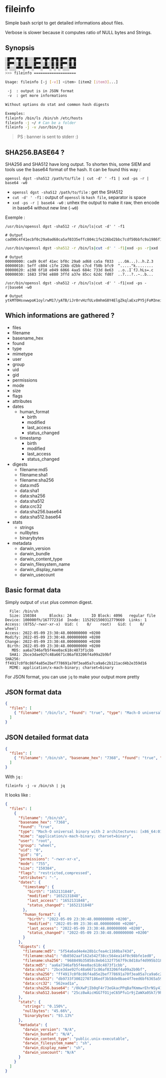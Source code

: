 # fileinfo

Simple bash script to get detailed informations about files.

Verbose is slower because it computes ratio of NULL bytes and Strings.

## Synopsis

```sh
░█▀▀░▀█▀░█░░░█▀▀░▀█▀░█▀█░█▀▀░█▀█
░█▀▀░░█░░█░░░█▀▀░░█░░█░█░█▀▀░█░█
░▀░░░▀▀▀░▀▀▀░▀▀▀░▀▀▀░▀░▀░▀░░░▀▀▀
>>> fileinfo ===================

Usage: fileinfo [-j [-v]] <item> [item2 [item3]...]

 -j  : output is in JSON format
 -v  : get more informations

Without options do stat and common hash digests

Exemples:
fileinfo /bin/ls /bin/sh /etc/hosts
fileinfo -j ~/ # Can be a folder
fileinfo -j -v /usr/bin/jq
```

> PS : banner is sent to stderr :)
	
## SHA256.BASE64 ?

SHA256 and SHA512 have long output. To shorten this, some SIEM and tools use the base64 format of the hash. It can be found this way :

`openssl dgst -sha512 /path/to/file | cut -d' ' -f1 | xxd -ps -r | base64 -w0`

- `openssl dgst -sha512 /path/to/file` : get the SHA512
- `cut -d' ' -f1` : output of `openssl` is `hash file`, separator is space  
- `xxd -ps -r | base64 -w0` : unhex the output to make it raw, then encode in base64 without new line (`-w0`)

Exemple :

```
/usr/bin/openssl dgst -sha512 -r /bin/ls|cut -d' ' -f1
```

```
# Output
cad90c4f41ecbf0c29a0ad68ca5af0335effc804c1fe226bd2bbc7cdf50bbfc9a1986f18e04960664aa5684c733d8e631683379de8803ffda37e85cc62dcfd07
```

```sh
/usr/bin/openssl dgst -sha512 -r /bin/ls|cut -d' ' -f1|xxd -ps -r|xxd
```

```
# Output
00000000: cad9 0c4f 41ec bf0c 29a0 ad68 ca5a f033  ...OA...)..h.Z.3
00000010: 5eff c804 c1fe 226b d2bb c7cd f50b bfc9  ^....."k........
00000020: a198 6f18 e049 6066 4aa5 684c 733d 8e63  ..o..I`fJ.hLs=.c
00000030: 1683 379d e880 3ffd a37e 85cc 62dc fd07  ..7...?..~..b...
```

```
/usr/bin/openssl dgst -sha512 -r /bin/ls|cut -d' ' -f1|xxd -ps -r|base64 -w0
```

```
# Output
ytkMT0HsvwwpoK1oylrwM17/yATB/iJr0rvHzfULv8mhmG8Y4ElgZkqlaExzPY5jFoM3neiAP/2jfoXMYtz9Bw==
```

## Which informations are gathered ?

- files
- filename
- basename_hex
- found
- type
- mimetype
- user
- group
- uid
- gid
- permissions
- mode
- size
- flags
- attributes
- dates
	- human_format
		- birth
		- modified
		- last_access
		- status_changed
	- timestamp
		- birth
		- modified
		- last_access
		- status_changed
- digests
	- filename:md5
	- filename:sha1
	- filename:sha256
	- data:md5
	- data:sha1
	- data:sha256
	- data:sha512
	- data:crc32
	- data:sha256.base64
	- data:sha512.base64
- stats
	- strings
	- nullbytes
	- binarybytes
- metadata
	- darwin_version
	- darwin_bundle
	- darwin_content_type
	- darwin_filesystem_name
	- darwin_display_name
	- darwin_usecount

## Basic format data

Simply output of `stat` plus common digest.

```
  File: /bin/sh
  Size: 150384    	Blocks: 24         IO Block: 4096   regular file
Device: 100000fh/16777231d	Inode: 1152921500312779669  Links: 1
Access: (0755/-rwxr-xr-x)  Uid: (    0/    root)   Gid: (    0/   wheel)
Access: 2022-05-09 23:30:48.000000000 +0200
Modify: 2022-05-09 23:30:48.000000000 +0200
Change: 2022-05-09 23:30:48.000000000 +0200
 Birth: 2022-05-09 23:30:48.000000000 +0200
   MD5: aa6a7346afb5f4ee0ac618c4873f1cbb
  SHA1: 2bce3dae92fc48a6671c86af83206f4a99a2b9bf
SHA256: ff4917c0f8c86f4a85e2bef778691a70f3ea05a7ca9a6c2b121acd4b2e359d16
  MIME: application/x-mach-binary; charset=binary
```

For JSON format, you can use `jq` to make your output more pretty

## JSON format data

```json
{
  "files": [
    { "filename": "/bin/ls", "found": "true", "type": "Mach-O universal binary with 2 architectures: [x86_64:012- Mach-O 64-bit x86_64 executable, flags:<NOUNDEFS|DYLDLINK|TWOLEVEL|PIE>] [arm64e (caps: 0x2):012- Mach-O 64-bit arm64e (caps: PAC00) executable, flags:<NOUNDEFS|DYLDLINK|TWOLEVEL|PIE>]", "user": "root", "group": "wheel", "uid": "0", "gid": "0", "permissions": "-rwxr-xr-x", "mode": "755", "size": "187040", "flags": "restricted,compressed", "attributes": "-", "dates": {  "timestamp": {   "birth": "1652131848",   "modified": "1652131848",   "last_access": "1652131848",   "status_changed": "1652131848"  } }, "digests": {  "data:md5": "df209aaa50b2d78f835c2314a056c0e3",  "data:sha1": "c37527d61dcd997eaa157fea2a5cbe630da36886",  "data:sha256": "60690e628a4b6f8066644f157df7ba1674cebe12e0d480e1a16edf7371c05b2a",  "data:sha512": "cad90c4f41ecbf0c29a0ad68ca5af0335effc804c1fe226bd2bbc7cdf50bbfc9a1986f18e04960664aa5684c733d8e631683379de8803ffda37e85cc62dcfd07" }}
  ]
}
```

## JSON detailed format data

```json
{
  "files": [
    { "filename": "/bin/sh", "basename_hex": "7368", "found": "true", "type": "Mach-O universal binary with 2 architectures: [x86_64:012- Mach-O 64-bit x86_64 executable, flags:<NOUNDEFS|DYLDLINK|TWOLEVEL|PIE>] [arm64e (caps: 0x2):012- Mach-O 64-bit arm64e (caps: PAC00) executable, flags:<NOUNDEFS|DYLDLINK|TWOLEVEL|PIE>]", "mime": "application/x-mach-binary; charset=binary", "user": "root", "group": "wheel", "uid": "0", "gid": "0", "permissions": "-rwxr-xr-x", "mode": "755", "size": "150384", "flags": "restricted,compressed", "attributes": "-", "dates": {  "timestamp": {   "birth": "1652131848",   "modified": "1652131848",   "last_access": "1652131848",   "status_changed": "1652131848"  },  "human_format": {   "birth": "2022-05-09 23:30:48.000000000 +0200",   "modified": "2022-05-09 23:30:48.000000000 +0200",   "last_access": "2022-05-09 23:30:48.000000000 +0200",   "status_changed": "2022-05-09 23:30:48.000000000 +0200"  } }, "digests": {  "filename:md5": "5f54a6ad4e4e28b1cfea4c1160ba743d",  "filename:sha1": "db8502aaf162a542f38cc564ea14f0c98bfe1ed0",  "filename:sha256": "968849b35858c8eb6132f7567f9c8d18af4d995b3189226526e63d6c6fe3efb9",  "data:md5": "aa6a7346afb5f4ee0ac618c4873f1cbb",  "data:sha1": "2bce3dae92fc48a6671c86af83206f4a99a2b9bf",  "data:sha256": "ff4917c0f8c86f4a85e2bef778691a70f3ea05a7ca9a6c2b121acd4b2e359d16",  "data:sha512": "db9733f30022707186edf3b58de0bae4f7eed6bf6365a5976b44a4efff61a5a403d00ee5176af9d0433d81b36ce317ce33df787feec607c7051ec0d6b722338c",  "data:crc32": "562ead1a",  "data:sha256.base64": "/0kXwPjIb0qF4r73eGkacPPqBafKmmwrEhrNSy41nRY=",  "data:sha512.base64": "25cz8wAicHGG7fO1jeC65Pfu1r9jZaWXa0Sk7/9hpaQD0A7lF2r50EM9gbNs4xfOM994f+7GB8cFHsDWtyIzjA==" }, "stats": {  "strings": "0.150%",  "nullbytes": "45.66%",  "binarybytes": "93.13%" }, "metadata": {  "darwin_version": "N/A",  "darwin_bundle": "N/A",  "darwin_content_type": "public.unix-executable",  "darwin_filesystem_name": "sh",  "darwin_display_name": "sh",  "darwin_usecount": "N/A" }}
  ]
}
```

With `jq` :

`fileinfo -j -v /bin/sh | jq`

It looks like : 

```json
{
  "files": [
    {
      "filename": "/bin/sh",
      "basename_hex": "7368",
      "found": "true",
      "type": "Mach-O universal binary with 2 architectures: [x86_64:012- Mach-O 64-bit x86_64 executable, flags:<NOUNDEFS|DYLDLINK|TWOLEVEL|PIE>] [arm64e (caps: 0x2):012- Mach-O 64-bit arm64e (caps: PAC00) executable, flags:<NOUNDEFS|DYLDLINK|TWOLEVEL|PIE>]",
      "mime": "application/x-mach-binary; charset=binary",
      "user": "root",
      "group": "wheel",
      "uid": "0",
      "gid": "0",
      "permissions": "-rwxr-xr-x",
      "mode": "755",
      "size": "150384",
      "flags": "restricted,compressed",
      "attributes": "-",
      "dates": {
        "timestamp": {
          "birth": "1652131848",
          "modified": "1652131848",
          "last_access": "1652131848",
          "status_changed": "1652131848"
        },
        "human_format": {
          "birth": "2022-05-09 23:30:48.000000000 +0200",
          "modified": "2022-05-09 23:30:48.000000000 +0200",
          "last_access": "2022-05-09 23:30:48.000000000 +0200",
          "status_changed": "2022-05-09 23:30:48.000000000 +0200"
        }
      },
      "digests": {
        "filename:md5": "5f54a6ad4e4e28b1cfea4c1160ba743d",
        "filename:sha1": "db8502aaf162a542f38cc564ea14f0c98bfe1ed0",
        "filename:sha256": "968849b35858c8eb6132f7567f9c8d18af4d995b3189226526e63d6c6fe3efb9",
        "data:md5": "aa6a7346afb5f4ee0ac618c4873f1cbb",
        "data:sha1": "2bce3dae92fc48a6671c86af83206f4a99a2b9bf",
        "data:sha256": "ff4917c0f8c86f4a85e2bef778691a70f3ea05a7ca9a6c2b121acd4b2e359d16",
        "data:sha512": "db9733f30022707186edf3b58de0bae4f7eed6bf6365a5976b44a4efff61a5a403d00ee5176af9d0433d81b36ce317ce33df787feec607c7051ec0d6b722338c",
        "data:crc32": "562ead1a",
        "data:sha256.base64": "/0kXwPjIb0qF4r73eGkacPPqBafKmmwrEhrNSy41nRY=",
        "data:sha512.base64": "25cz8wAicHGG7fO1jeC65Pfu1r9jZaWXa0Sk7/9hpaQD0A7lF2r50EM9gbNs4xfOM994f+7GB8cFHsDWtyIzjA=="
      },
      "stats": {
        "strings": "0.150%",
        "nullbytes": "45.66%",
        "binarybytes": "93.13%"
      },
      "metadata": {
        "darwin_version": "N/A",
        "darwin_bundle": "N/A",
        "darwin_content_type": "public.unix-executable",
        "darwin_filesystem_name": "sh",
        "darwin_display_name": "sh",
        "darwin_usecount": "N/A"
      }
    }
  ]
}
```



